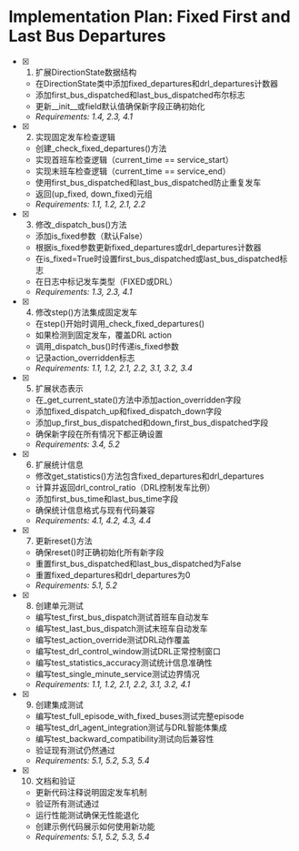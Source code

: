 # Implementation Plan: Fixed First and Last Bus Departures

- [x] 1. 扩展DirectionState数据结构





  - 在DirectionState类中添加fixed_departures和drl_departures计数器
  - 添加first_bus_dispatched和last_bus_dispatched布尔标志
  - 更新__init__或field默认值确保新字段正确初始化
  - _Requirements: 1.4, 2.3, 4.1_

- [x] 2. 实现固定发车检查逻辑



  - 创建_check_fixed_departures()方法
  - 实现首班车检查逻辑（current_time == service_start）
  - 实现末班车检查逻辑（current_time == service_end）
  - 使用first_bus_dispatched和last_bus_dispatched防止重复发车
  - 返回(up_fixed, down_fixed)元组
  - _Requirements: 1.1, 1.2, 2.1, 2.2_

- [x] 3. 修改_dispatch_bus()方法



  - 添加is_fixed参数（默认False）
  - 根据is_fixed参数更新fixed_departures或drl_departures计数器
  - 在is_fixed=True时设置first_bus_dispatched或last_bus_dispatched标志
  - 在日志中标记发车类型（FIXED或DRL）
  - _Requirements: 1.3, 2.3, 4.1_

- [x] 4. 修改step()方法集成固定发车


  - 在step()开始时调用_check_fixed_departures()
  - 如果检测到固定发车，覆盖DRL action
  - 调用_dispatch_bus()时传递is_fixed参数
  - 记录action_overridden标志
  - _Requirements: 1.1, 1.2, 2.1, 2.2, 3.1, 3.2, 3.4_

- [x] 5. 扩展状态表示


  - 在_get_current_state()方法中添加action_overridden字段
  - 添加fixed_dispatch_up和fixed_dispatch_down字段
  - 添加up_first_bus_dispatched和down_first_bus_dispatched字段
  - 确保新字段在所有情况下都正确设置
  - _Requirements: 3.4, 5.2_

- [x] 6. 扩展统计信息


  - 修改get_statistics()方法包含fixed_departures和drl_departures
  - 计算并返回drl_control_ratio（DRL控制发车比例）
  - 添加first_bus_time和last_bus_time字段
  - 确保统计信息格式与现有代码兼容
  - _Requirements: 4.1, 4.2, 4.3, 4.4_

- [x] 7. 更新reset()方法


  - 确保reset()时正确初始化所有新字段
  - 重置first_bus_dispatched和last_bus_dispatched为False
  - 重置fixed_departures和drl_departures为0
  - _Requirements: 5.1, 5.2_

- [x] 8. 创建单元测试


  - 编写test_first_bus_dispatch测试首班车自动发车
  - 编写test_last_bus_dispatch测试末班车自动发车
  - 编写test_action_override测试DRL动作覆盖
  - 编写test_drl_control_window测试DRL正常控制窗口
  - 编写test_statistics_accuracy测试统计信息准确性
  - 编写test_single_minute_service测试边界情况
  - _Requirements: 1.1, 1.2, 2.1, 2.2, 3.1, 3.2, 4.1_

- [x] 9. 创建集成测试


  - 编写test_full_episode_with_fixed_buses测试完整episode
  - 编写test_drl_agent_integration测试与DRL智能体集成
  - 编写test_backward_compatibility测试向后兼容性
  - 验证现有测试仍然通过
  - _Requirements: 5.1, 5.2, 5.3, 5.4_

- [x] 10. 文档和验证



  - 更新代码注释说明固定发车机制
  - 验证所有测试通过
  - 运行性能测试确保无性能退化
  - 创建示例代码展示如何使用新功能
  - _Requirements: 5.1, 5.2, 5.3, 5.4_
